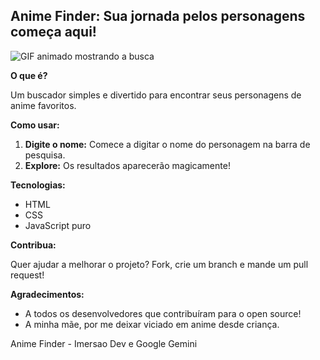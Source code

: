 ## Anime Finder: Sua jornada pelos personagens começa aqui!

![GIF animado mostrando a busca](anime_finder_gif.gif)

**O que é?**

Um buscador simples e divertido para encontrar seus personagens de anime favoritos.

**Como usar:**

1. **Digite o nome:** Comece a digitar o nome do personagem na barra de pesquisa.
2. **Explore:** Os resultados aparecerão magicamente!

**Tecnologias:**

* HTML
* CSS
* JavaScript puro

**Contribua:**

Quer ajudar a melhorar o projeto? Fork, crie um branch e mande um pull request!

**Agradecimentos:**

* A todos os desenvolvedores que contribuíram para o open source!
* A minha mãe, por me deixar viciado em anime desde criança. 

Anime Finder - Imersao Dev e Google Gemini
